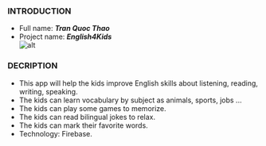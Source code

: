 ### INTRODUCTION
  * Full name: ***Tran Quoc Thao*** <br/>
  * Project name: ***English4Kids*** <br/>
  ![alt](https://encrypted-tbn1.gstatic.com/images?q=tbn:ANd9GcT3Kn0OyazYiGOfCHuBP8mhX-_U0F74ygZnLc4jeWHAzOPSnIKNUQ) <br/>
### DECRIPTION
  * This app will help the kids improve English skills about listening, reading, writing, speaking. <br/>
  * The kids can learn vocabulary by subject as animals, sports, jobs ... <br/>
  * The kids can play some games to memorize. <br/>
  * The kids can read bilingual jokes to relax. <br/>
  * The kids can mark their favorite words. <br/>
  * Technology: Firebase. <br/>
